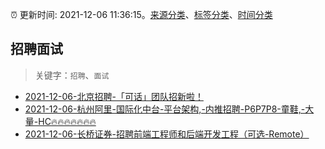 :alarm_clock: 更新时间: 2021-12-06 11:36:15。[来源分类](../README.md)、[标签分类](../TAGS.md)、[时间分类](../TIMELINE.md)

## 招聘面试


> 关键字：`招聘`、`面试`



- [2021-12-06-北京招聘-「可话」团队招新啦！](https://www.v2ex.com/t/820443) 
- [2021-12-06-杭州阿里-国际化中台-平台架构,-内推招聘-P6P7P8-童鞋,-大量-HC🔥🔥🔥🔥🔥🔥🔥](https://www.v2ex.com/t/820440) 
- [2021-12-06-长桥证券-招聘前端工程师和后端开发工程（可选-Remote）](https://www.v2ex.com/t/820426) 